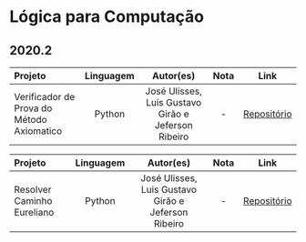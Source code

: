 # Lógica para Computação

## 2020.2

Projeto | Linguagem | Autor(es) | Nota | Link
:------ | :-------: | :-------:  | :--: | :---:
Verificador de Prova do Método Axiomatico | Python | José Ulisses, Luis Gustavo Girão e Jeferson Ribeiro | - | [Repositório](https://github.com/jos3s/Faculdade-Projetos/blob/master/LOGICA/VerificadorDeProva)

Projeto | Linguagem | Autor(es) | Nota | Link
:------ | :-------: | :-------:  | :--: | :---:
Resolver Caminho Eureliano | Python | José Ulisses, Luis Gustavo Girão e Jeferson Ribeiro | - | [Repositório](https://github.com/jos3s/Faculdade-Projetos/blob/master/LOGICA/CaminhoEureliano)
